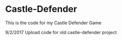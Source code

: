 # Castle-Defender
This is the code for my Castle Defender Game

9/2/2017 Upload code for old castle-defender project
